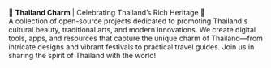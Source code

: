 🌸 **Thailand Charm** | Celebrating Thailand’s Rich Heritage 🌸  
A collection of open-source projects dedicated to promoting Thailand's cultural beauty, traditional arts, and modern innovations. We create digital tools, apps, and resources that capture the unique charm of Thailand—from intricate designs and vibrant festivals to practical travel guides. Join us in sharing the spirit of Thailand with the world!
